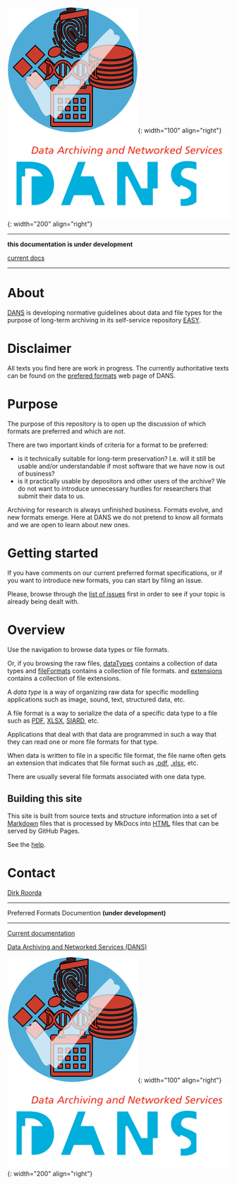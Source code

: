 ![img](images/formats.png){: width="100" align="right"}
![img](images/DANS.png){: width="200" align="right"}

---

**this documentation is under development**

[current docs]({{preferredFormats}})

---


# About

[DANS]({{dans}}) is developing normative guidelines about data and file types
for the purpose of long-term archiving in its self-service repository
  [EASY]({{easy}}).

# Disclaimer

All texts you find here are work in progress.  The currently authoritative texts
can be found on the [prefered formats]({{preferredFormats}}) web page of DANS.

# Purpose

The purpose of this repository is to open up the discussion of which formats are
preferred and which are not.

There are two important kinds of criteria for a format to be preferred:

*   is it technically suitable for long-term preservation?  I.e. will it still
    be usable and/or understandable if most software that we have now is out of
    business? 
*   is it practically usable by depositors and other users of the archive?  We
    do not want to introduce unnecessary hurdles for researchers that submit
      their data to us.

Archiving for research is always unfinished business.  Formats evolve, and new
formats emerge.  Here at DANS we do not pretend to know all formats and we are
open to learn about new ones.

# Getting started

If you have comments on our current preferred format specifications, or if you
want to introduce new formats, you can start by filing an issue.

Please, browse through the
[list of issues]({{issues}})
first in order to see if
your topic is already being dealt with.

# Overview

Use the navigation to browse data types or file formats.

Or, if you browsing the raw files,
[dataTypes]({{formats}}/tree/master/docs/dataTypes/)
contains a collection of data types
and
[fileFormats]({{formats}}/tree/master/docs/fileFormats/)
contains a collection of file formats.
and
[extensions]({{formats}}/tree/master/docs/extensions/)
contains a collection of file extensions.


A *data type* is a way of organizing raw data for specific modelling applications
such as image, sound, text, structured data, etc. 

A file format is a way to serialize the data of a specific data type to a file
such as [PDF](fileFormats/pdf.md), [XLSX](fileFormats/xlsx.md), [SIARD](fileFormats/siard.md), etc.

Applications that deal with that data are programmed in such a way that they can
read one or more file formats for that type.

When data is written to file in a specific file format, the file name often gets
an extension that indicates that file format
such as [.pdf](extensions/pdf.md), [.xlsx](extensions/xlsx.md), etc.

There are usually several file formats associated with one data type.

## Building this site

This site is built from source texts and structure information
into a set of [Markdown](fileFormats/markdown.md) files that is processed by MkDocs into
[HTML](fileFormats/html.md) files that can be served by GitHub Pages.

See the [help](help.md).

# Contact

[Dirk Roorda]({{author}})


---

Preferred Formats Documention **(under development)**

---

[Current documentation]({{preferredFormats}})

[Data Archiving and Networked Services (DANS)]({{dans}})

![img](images/formats.png){: width="100" align="right"}
![img](images/DANS.png){: width="200" align="right"}
